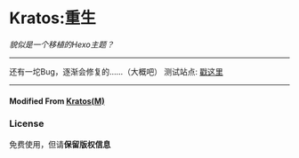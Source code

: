 # Kratos:重生

*貌似是一个移植的Hexo主题？*

***

还有一坨Bug，逐渐会修复的……（大概吧）
测试站点: [戳这里](https://puq.moe)

***

#### Modified From [Kratos(M)](https://github.com/xb2016/kratos)

### License

免费使用，但请**保留版权信息**